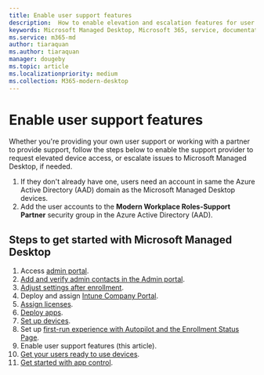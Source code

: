 ```yaml
---
title: Enable user support features
description:  How to enable elevation and escalation features for user support
keywords: Microsoft Managed Desktop, Microsoft 365, service, documentation
ms.service: m365-md
author: tiaraquan
ms.author: tiaraquan
manager: dougeby
ms.topic: article
ms.localizationpriority: medium
ms.collection: M365-modern-desktop
---
```


# Enable user support features

Whether you're providing your own user support or working with a partner to provide support, follow the steps below to enable the support provider to request elevated device access, or escalate issues to Microsoft Managed Desktop, if needed.

1. If they don't already have one, users need an account in same the Azure Active Directory (AAD) domain as the Microsoft Managed Desktop devices.
1. Add the user accounts to the **Modern Workplace Roles-Support Partner** security group in the Azure Active Directory (AAD).

<!--when available, add link to downloadable articles at DLC-->

## Steps to get started with Microsoft Managed Desktop

1. Access [admin portal](access-admin-portal.md).
1. [Add and verify admin contacts in the Admin portal](add-admin-contacts.md).
1. [Adjust settings after enrollment](conditional-access.md).
1. Deploy and assign [Intune Company Portal](company-portal.md).
1. [Assign licenses](assign-licenses.md).
1. [Deploy apps](deploy-apps.md).
1. [Set up devices](set-up-devices.md).
1. Set up [first-run experience with Autopilot and the Enrollment Status Page](esp-first-run.md).
1. Enable user support features (this article).
1. [Get your users ready to use devices](get-started-devices.md).
1. [Get started with app control](get-started-app-control.md).
